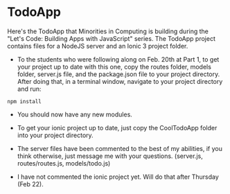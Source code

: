 # TodoApp
Here's the TodoApp that Minorities in Computing is building during the "Let's Code: Building Apps with JavaScript" series. The TodoApp project contains files for a NodeJS server and an Ionic 3 project folder.


* To the students who were following along on Feb. 20th at Part 1, to get your project up to date with this one, copy the routes folder, models folder, server.js file, and the package.json file to your project directory. After doing that, in a terminal window, navigate to your project directory and run:
```
npm install
```

* You should now have any new modules.

* To get your ionic project up to date, just copy the CoolTodoApp folder into your project directory.

* The server files have been commented to the best of my abilities, if you think otherwise, just message me with your questions. (server.js, routes/routes.js, models/todo.js)

* I have not commented the ionic project yet. Will do that after Thursday (Feb 22).
